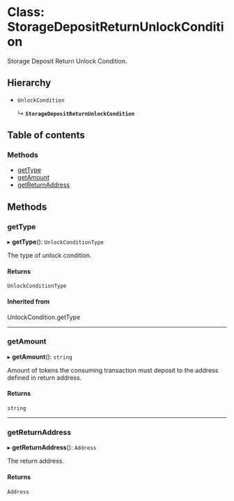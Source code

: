 # Class: StorageDepositReturnUnlockCondition

Storage Deposit Return Unlock Condition.

## Hierarchy

- `UnlockCondition`

  ↳ **`StorageDepositReturnUnlockCondition`**

## Table of contents

### Methods

- [getType](StorageDepositReturnUnlockCondition.md#gettype)
- [getAmount](StorageDepositReturnUnlockCondition.md#getamount)
- [getReturnAddress](StorageDepositReturnUnlockCondition.md#getreturnaddress)

## Methods

### getType

▸ **getType**(): `UnlockConditionType`

The type of unlock condition.

#### Returns

`UnlockConditionType`

#### Inherited from

UnlockCondition.getType

___

### getAmount

▸ **getAmount**(): `string`

Amount of tokens the consuming transaction must deposit to the address defined in return address.

#### Returns

`string`

___

### getReturnAddress

▸ **getReturnAddress**(): `Address`

The return address.

#### Returns

`Address`
